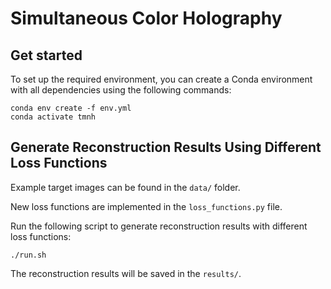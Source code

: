 # Simultaneous Color Holography 

## Get started
To set up the required environment, you can create a Conda environment with all dependencies using the following commands:
```
conda env create -f env.yml
conda activate tmnh
```

## Generate Reconstruction Results Using Different Loss Functions
Example target images can be found in the `data/` folder.

New loss functions are implemented in the `loss_functions.py` file.

Run the following script to generate reconstruction results with different loss functions:
``` 
./run.sh
```

The reconstruction results will be saved in the `results/`. 
